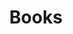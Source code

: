 ---
# Feel free to add content and custom Front Matter to this file.
# To modify the layout, see https://jekyllrb.com/docs/themes/#overriding-theme-defaults

layout: books
title: Books
---